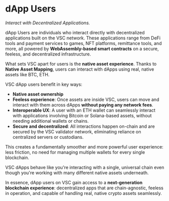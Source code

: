 # dApp Users 
*Interact with Decentralized Applications.*

dApp Users are individuals who interact directly with decentralized applications built on the VSC network. These applications range from DeFi tools and payment services to games, NFT platforms, remittance tools, and more, all powered by **WebAssembly-based smart contracts** on a secure, feeless, and decentralized infrastructure.

What sets VSC apart for users is the **native asset experience**. Thanks to **Native Asset Mapping**, users can interact with dApps using real, native assets like BTC, ETH.

VSC dApp users benefit in key ways:

- **Native asset ownership**
- **Feeless experience**: Once assets are inside VSC, users can move and interact with them across dApps **without paying any network fees**.
- **Interoperable UX**: A user with an ETH wallet can seamlessly interact with applications involving Bitcoin or Solana-based assets, without needing additional wallets or chains.
- **Secure and decentralized**: All interactions happen on-chain and are secured by the VSC validator network, eliminating reliance on centralized servers or custodians.

This creates a fundamentally smoother and more powerful user experience: less friction, no need for managing multiple wallets for every single blockchain.

VSC dApps behave like you're interacting with a single, universal chain even though you're working with many different native assets underneath.

In essence, dApp users on VSC gain access to a **next-generation blockchain experience**: decentralized apps that are chain-agnostic, feeless in operation, and capable of handling real, native crypto assets seamlessly.


